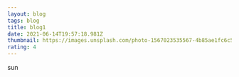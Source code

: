 ```yaml
---
layout: blog
tags: blog
title: blog1
date: 2021-06-14T19:57:18.981Z
thumbnail: https://images.unsplash.com/photo-1567023535567-4b85ae1fc6c5?ixid=MnwxMjA3fDB8MHxwaG90by1wYWdlfHx8fGVufDB8fHx8&ixlib=rb-1.2.1&auto=format&fit=crop&w=802&q=80
rating: 4
---
```

sun